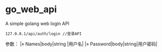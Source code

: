 # go_web_api
A simple golang web login API

```
127.0.0.1/api/auth/login //登录API

```
参数：
|» Names|body|string |用户名|
|» Password|body|string|用户密码|
